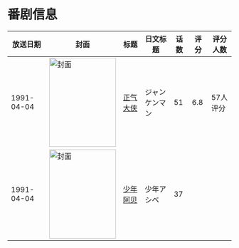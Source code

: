# 番剧信息

|放送日期|封面|标题|日文标题|话数|评分|评分人数|
|---|---|---|---|---|---|---|
|1991-04-04|<img src="//lain.bgm.tv/pic/cover/c/df/68/18618_0g99l.jpg" alt="封面" style="width:150px;height:200px;object-fit:cover;">|[正气大侠](https://bangumi.tv/subject/18618)|ジャンケンマン|51|6.8|57人评分|
|1991-04-04|<img src="//lain.bgm.tv/pic/cover/c/42/97/282169_3tqO7.jpg" alt="封面" style="width:150px;height:200px;object-fit:cover;">|[少年阿贝](https://bangumi.tv/subject/282169)|少年アシベ|37|||
